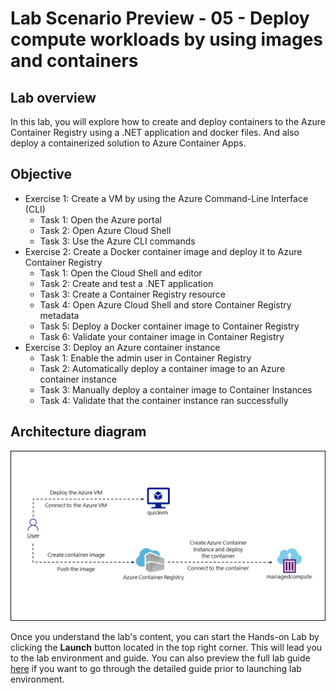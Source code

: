# Lab Scenario Preview - 05 - Deploy compute workloads by using images and containers

## Lab overview
In this lab, you will explore how to create and deploy containers to the Azure Container Registry using a .NET application and docker files. And also deploy a containerized solution to Azure Container Apps.

## Objective
+ Exercise 1: Create a VM by using the Azure Command-Line Interface (CLI)
    + Task 1: Open the Azure portal
    + Task 2: Open Azure Cloud Shell
    + Task 3: Use the Azure CLI commands
+ Exercise 2: Create a Docker container image and deploy it to Azure Container Registry
    + Task 1: Open the Cloud Shell and editor
    + Task 2: Create and test a .NET application
    + Task 3: Create a Container Registry resource
    + Task 4: Open Azure Cloud Shell and store Container Registry metadata
    + Task 5: Deploy a Docker container image to Container Registry
    + Task 6: Validate your container image in Container Registry
+ Exercise 3: Deploy an Azure container instance
    + Task 1: Enable the admin user in Container Registry
    + Task 2: Automatically deploy a container image to an Azure container instance
    + Task 3: Manually deploy a container image to Container Instances
    + Task 4: Validate that the container instance ran successfully

## Architecture diagram

![Architecture diagram depicting the deployment of compute workloads by using images and containers](../media/Lab5-Diagram.png)

Once you understand the lab's content, you can start the Hands-on Lab by clicking the **Launch** button located in the top right corner. This will lead you to the lab environment and guide. You can also preview the full lab guide [here](https://experience.cloudlabs.ai/#/labguidepreview/086e36e1-ad3d-4788-b41c-b1ced7ded65f) if you want to go through the detailed guide prior to launching lab environment.
